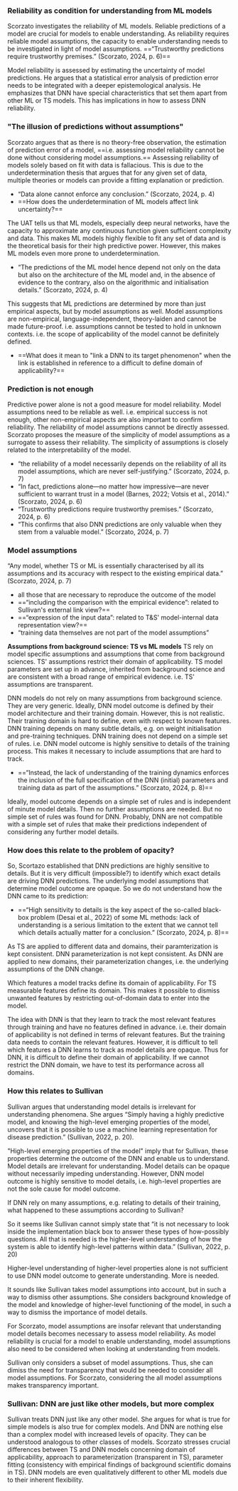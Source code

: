 ### Reliability as condition for understanding from ML models
Scorzato investigates the reliability of ML models. Reliable predictions of a model are crucial for  models to enable understanding. As reliability requires reliable model assumptions, the capacity to enable understanding needs to be investigated in light of model assumptions.
==“Trustworthy predictions require trustworthy premises.” (Scorzato, 2024, p. 6)==

Model reliability is assessed by estimating the uncertainty of model predictions. He argues that a statistical error analysis of prediction error needs to be integrated with a deeper epistemological analysis. He emphasizes that DNN have special characteristics that set them apart from other ML or TS models. This has implications in how to assess DNN reliability.

### "The illusion of predictions without assumptions"
Scorzato argues that as there is no theory-free observation, the estimation of prediction error of a model, ==i.e. assessing model reliability cannot be done without considering model assumptions.==
Assessing reliability of models solely based on fit with data is fallacious.
This is due to the underdetermination thesis that argues that for any given set of data, multiple theories or models can provide a fitting explanation or prediction.
- “Data alone cannot enforce any conclusion.” (Scorzato, 2024, p. 4)
- ==How does the underdetermination of ML models affect link uncertainty?==

The UAT tells us that ML models, especially deep neural networks, have the capacity to approximate any continuous function given sufficient complexity and data. This makes ML models highly flexible to fit any set of data and is the theoretical basis for their high predictive power.
However, this makes ML models even more prone to underdetermination.
- “The predictions of the ML model hence depend not only on the data but also on the architecture of the ML model and, in the absence of evidence to the contrary, also on the algorithmic and initialisation details.” (Scorzato, 2024, p. 4)

This suggests that ML predictions are determined by more than just empirical aspects, but by model assumptions as well.
Model assumptions are non-empirical, language-independent, theory-laiden and cannot be made future-proof. i.e. assumptions cannot be tested to hold in unknown contexts. 
i.e. the scope of applicability of the model cannot be definitely defined.
- ==What does it mean to "link a DNN to its target phenomenon" when the link is established in reference to a difficult to define domain of applicability?==

### Prediction is not enough
Predictive power alone is not a good measure for model reliability. Model assumptions need to be reliable as well. i.e. empirical success is not enough, other non-empirical aspects are also important to confirm reliability.
The reliability of model assumptions cannot be directly assessed. Scorzato proposes the measure of the simplicity of model assumptions as a surrogate to assess their reliability.
The simplicity of assumptions is closely related to the interpretability of the model.
- “the reliability of a model necessarily depends on the reliability of all its model assumptions, which are never self-justifying.” (Scorzato, 2024, p. 7)
- “In fact, predictions alone—no matter how impressive—are never sufficient to warrant trust in a model (Barnes, 2022; Votsis et al., 2014).” (Scorzato, 2024, p. 6)
- “Trustworthy predictions require trustworthy premises.” (Scorzato, 2024, p. 6)
- “This confirms that also DNN predictions are only valuable when they stem from a valuable model.” (Scorzato, 2024, p. 7)


### Model assumptions
“Any model, whether TS or ML is essentially characterised by all its assumptions and its accuracy with respect to the existing empirical data.” (Scorzato, 2024, p. 7)
- all those that are necessary to reproduce the outcome of the model
- ==“including the comparison with the empirical evidence”: related to Sullivan's external link view?==
- ==“expression of the input data”: related to T&S' model-internal data representation view?==
- “training data themselves are not part of the model assumptions”

**Assumptions from background science: TS vs ML models**
TS rely on model specific assumptions and assumptions that come from background sciences. TS' assumptions restrict their domain of applicability. TS model parameters are set up in advance, inherited from background science and are consistent with a broad range of empirical evidence. i.e. TS' assumptions are transparent.

DNN models do not rely on many assumptions from background science. They are very generic. Ideally, DNN model outcome is defined by their model architecture and their training domain. However, this is not realistic. Their training domain is hard to define, even with respect to known features. DNN training depends on many subtle details, e.g. on weight initialisation and pre-training techniques. DNN training does not depend on a simple set of rules. i.e. DNN model outcome is highly sensitive to details of the training process.
This makes it necessary to include assumptions that are hard to track.
- ==“Instead, the lack of understanding of the training dynamics enforces the inclusion of the full specification of the DNN (initial) parameters and training data as part of the assumptions.” (Scorzato, 2024, p. 8)==

Ideally, model outcome depends on a simple set of rules and is independent of minute model details. Then no further assumptions are needed. But no simple set of rules was found for DNN. Probably, DNN are not compatible with a simple set of rules that make their predictions independent of considering any further model details.

### How does this relate to the problem of opacity?
So, Scortazo established that DNN predictions are highly sensitive to details. But it is very difficult (impossible?) to identify which exact details are driving DNN predictions. The underlying model assumptions that determine model outcome are opaque. So we do not understand how the DNN came to its prediction:
- ==“High sensitivity to details is the key aspect of the so-called black-box problem (Desai et al., 2022) of some ML methods: lack of understanding is a serious limitation to the extent that we cannot tell which details actually matter for a conclusion.” (Scorzato, 2024, p. 8)==

As TS are applied to different data and domains, their paramterization is kept consistent.
DNN parameterization is not kept consistent. As DNN are applied to new domains, their parameterization changes, i.e. the underlying assumptions of the DNN change. 

Which features a model tracks define its domain of applicability.
For TS measurable features define its domain. This makes it possible to dismiss unwanted features by restricting out-of-domain data to enter into the model. 

The idea with DNN is that they learn to track the most relevant features through training and have no features defined in advance. i.e. their domain of applicability is not defined in terms of relevant features. But the training data needs to contain the relevant features. However, it is difficult to tell which features a DNN learns to track as model details are opaque. Thus for DNN, it is difficult to define their domain of applicability. 
If we cannot restrict the DNN domain, we have to test its performance across all domains.



### How this relates to Sullivan
Sullivan argues that understanding model details is irrelevant for understanding phenomena. She argues “Simply having a highly predictive model, and knowing the high-level emerging properties of the model, uncovers that it is possible to use a machine learning representation for disease prediction.” (Sullivan, 2022, p. 20).

"High-level emerging properties of the model" imply that for Sullivan, these properties determine the outcome of the DNN and enable us to understand. Model details are irrelevant for understanding. Model details can be opaque without necessarily impeding understanding. However, DNN model outcome is highly sensitive to model details, i.e. high-level properties are not the sole cause for model outcome.

If DNN rely on many assumptions, e.g. relating to details of their training, what happened to these assumptions according to Sullivan?

So it seems like Sullivan cannot simply state that “it is not necessary to look inside the implementation black box to answer these types of how-possibly questions. All that is needed is the higher-level understanding of how the system is able to identify high-level patterns within data.” (Sullivan, 2022, p. 20)

Higher-level understanding of higher-level properties alone is not sufficient to use DNN model outcome to generate understanding. More is needed. 

It sounds like Sullivan takes model assumptions into account, but in such a way to dismiss other assumptions. She considers background knowledge of the model and knowledge of higher-level functioning of the model, in such a way to dismiss the importance of model details. 

For Scorzato, model assumptions are insofar relevant that understanding model details becomes necessary to assess model reliability. As model reliability is crucial for a model to enable understanding, model assumptions also need to be considered when looking at understanding from models.

Sullivan only considers a subset of model assumptions. Thus, she can dimiss the need for transparency that would be needed to consider all model assumptions. For Scorzato, considering the all model assumptions makes transparency important.




### Sullivan: DNN are just like other models, but more complex
Sullivan treats DNN just like any other model. She argues for what is true for simple models is also true for complex models. And DNN are nothing else than a complex model with increased levels of opacity. They can be understood analogous to other classes of models.
Scorzato stresses crucial differences between TS and DNN models concerning domain of applicability, approach to parameterization (transparent in TS), parameter fitting (consistency with empirical findings of background scientific domains in TS). DNN models are even qualitatively different to other ML models due to their inherent flexibility.
